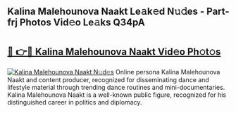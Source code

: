 ## Kalina Malehounova Naakt Le𝚊k𝚎d N𝚞𝚍es - Part-frj Photos Vid𝚎o Le𝚊ks Q34pA

# <h2><a href="http://fb3eul.evod.top/?m=Kalina+Malehounova+Naakt">🔗 👉🔴 Kalina Malehounova Naakt Vid𝚎o Ph𝚘t𝚘s</a></h2>

[![Kalina Malehounova Naakt N𝚞d𝚎s](https://i.imgur.com/8V9OHl7.gif)](http://fb3eul.evod.top/?m=Kalina+Malehounova+Naakt)
Online persona Kalina Malehounova Naakt and content producer, recognized for disseminating dance and lifestyle material through trending dance routines and mini-documentaries. Kalina Malehounova Naakt is a well-known public figure, recognized for his distinguished career in politics and diplomacy. 
